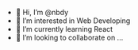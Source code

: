 - 👋 Hi, I’m @nbdy
- 👀 I’m interested in Web Developing
- 🌱 I’m currently learning React
- 💞️ I’m looking to collaborate on ...

